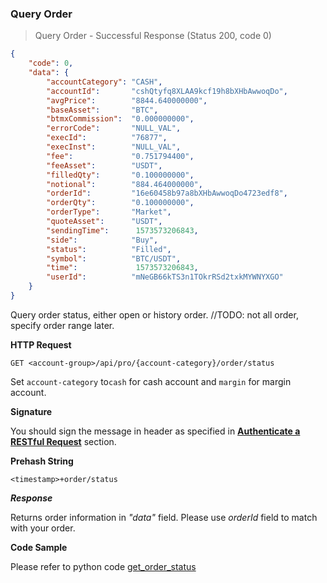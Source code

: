 ###
### Query Order

> Query Order - Successful Response (Status 200, code 0)

```json
{
    "code": 0,
    "data": {
        "accountCategory": "CASH",
        "accountId":       "cshQtyfq8XLAA9kcf19h8bXHbAwwoqDo",
        "avgPrice":        "8844.640000000",
        "baseAsset":       "BTC",
        "btmxCommission":  "0.000000000",        
        "errorCode":       "NULL_VAL",
        "execId":          "76877",
        "execInst":        "NULL_VAL",
        "fee":             "0.751794400",
        "feeAsset":        "USDT",
        "filledQty":       "0.100000000",
        "notional":        "884.464000000",
        "orderId":         "16e60458b97a8bXHbAwwoqDo4723edf8",
        "orderQty":        "0.100000000",
        "orderType":       "Market",
        "quoteAsset":      "USDT",
        "sendingTime":      1573573206843,
        "side":            "Buy",
        "status":          "Filled",
        "symbol":          "BTC/USDT",
        "time":             1573573206843,
        "userId":          "mNeGB66kTS3n1TOkrRSd2txkMYWNYXGO"
    }
}
```

Query order status, either open or history order. //TODO: not all order, specify order range later.

**HTTP Request**

`GET <account-group>/api/pro/{account-category}/order/status`

Set `account-category` to`cash` for cash account and `margin` for margin account. 

**Signature**

You should sign the message in header as specified in [**Authenticate a RESTful Request**](#sign-request) section.

**Prehash String**

`<timestamp>+order/status`

***Response***

Returns order information in *"data"* field. Please use *orderId* field to match with your order.

**Code Sample**

Please refer to python code [get_order_status](https://github.com/gdm-exchange/bitmax-api-demo/blob/master/python/query_order.py)
